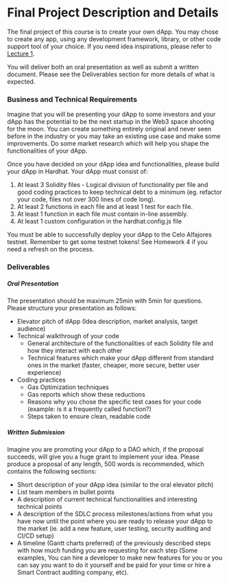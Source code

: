 # Final Project Description and Details

The final project of this course is to create your own dApp. You may chose to create any app, using any development framework, library, or other code support tool of your choice. If you need idea inspirations, please refer to [Lecture 1](https://github.com/Dauphine-Digital-Economics/Lectures/blob/main/week1/Lecture1.pdf).

You will deliver both an oral presentation as well as submit a written document. Please see the Deliverables section for more details of what is expected.

### Business and Technical Requirements

Imagine that you will be presenting your dApp to some investors and your dApp has the potential to be the next startup in the Web3 space shooting for the moon. You can create something entirely original and never seen before in the industry or you may take an existing use case and make some improvements. Do some market research which will help you shape the functionalities of your dApp.

Once you have decided on your dApp idea and functionalities, please build your dApp in Hardhat. Your dApp must consist of:

1. At least 3 Solidity files - Logical division of functionality per file and good coding practices to keep technical debt to a minimum (eg. refactor your code, files not over 300 lines of code long).
2. At least 2 functions in each file and at least 1 test for each file.
3. At least 1 function in each file must contain in-line assembly.
4. At least 1 custom configuration in the hardhat.config.js file

You must be able to successfully deploy your dApp to the Celo Alfajores testnet. Remember to get some testnet tokens! See Homework 4 if you need a refresh on the process.

### Deliverables
##### Oral Presentation

The presentation should be maximum 25min with 5min for questions. Please structure your presentation as follows:

* Elevator pitch of dApp (Idea description, market analysis, target audience)
* Technical walkthrough of your code
  * General architecture of the functionalities of each Solidity file and how they interact with each other
  * Technical features which make your dApp different from standard ones in the market (faster, cheaper, more secure, better user experience)
* Coding practices
  * Gas Optimization techniques
  * Gas reports which show these reductions
  * Reasons why you chose the specific test cases for your code (example: is it a frequently called function?)
  * Steps taken to ensure clean, readable code 

##### Written Submission
Imagine you are promoting your dApp to a DAO which, if the proposal succeeds, will give you a huge grant to implement your idea. Please produce a proposal of any length, 500 words is recommended, which contains the following sections:

* Short description of your dApp idea (similar to the oral elevator pitch)
* List team members in bullet points
* A description of current technical functionalities and interesting technical points
* A description of the SDLC process milestones/actions from what you have now until the point where you are ready to release your dApp to the market (ie. add a new feature, user testing, security auditing and CI/CD setup)
* A timeline (Gantt charts preferred) of the previously described steps with how much funding you are requesting for each step (Some examples, You can hire a developer to make new features for you or you can say you want to do it yourself and be paid for your time or hire a Smart Contract auditing company, etc).
